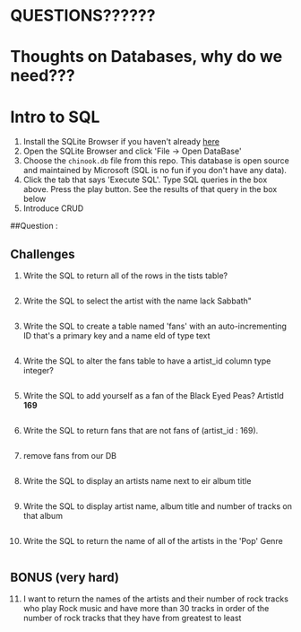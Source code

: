 # QUESTIONS??????

# Thoughts on Databases, why do we need???

# Intro to SQL
1. Install the SQLite Browser if you haven't already [here](http://sqlitebrowser.org/)
2. Open the SQLite Browser and click 'File -> Open DataBase'
3. Choose the `chinook.db` file from this repo. This database is open source and maintained by Microsoft (SQL is no fun if you don't have any data).
4. Click the tab that says 'Execute SQL'. Type SQL queries in the box above. Press the play button. See the results of that query in the box below
5. Introduce CRUD

##Question :

## Challenges
1. Write the SQL to return all of the rows in the tists table?
```sql
```

2. Write the SQL to select the artist with the name lack Sabbath"
```sql
```

3. Write the SQL to create a table named 'fans' with an auto-incrementing ID that's a primary key and a name eld of type text
```sql
```

4. Write the SQL to alter the fans table to have a artist_id column type integer?
```sql
```

5. Write the SQL to add yourself as a fan of the Black Eyed Peas? ArtistId **169**
```sql
```

6. Write the SQL to return fans that are not fans of (artist_id : 169).
```sql
```

7. remove fans from our DB
```sql
```

8. Write the SQL to display an artists name next to eir album title
```sql
```

9. Write the SQL to display artist name, album title and number of tracks on that album
```sql
```

10. Write the SQL to return the name of all of the artists in the 'Pop' Genre
```sql
```

## BONUS (very hard)

11. I want to return the names of the artists and their number of rock tracks
    who play Rock music
    and have more than 30 tracks
    in order of the number of rock tracks that they have
    from greatest to least
```sql
```